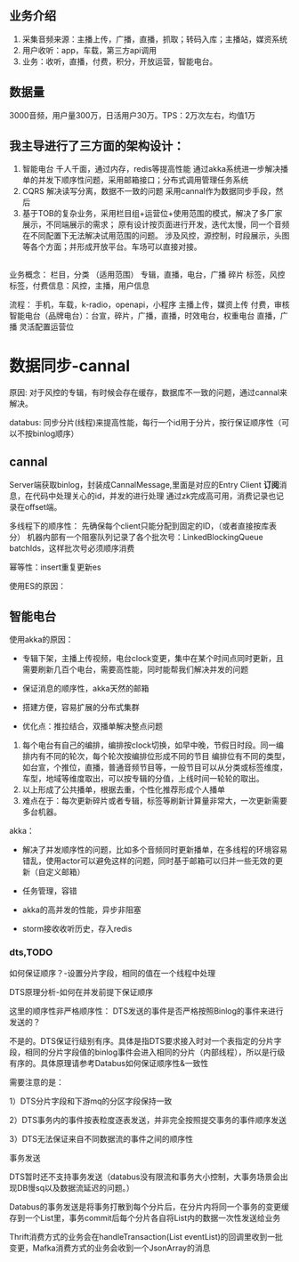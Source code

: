 ## 业务介绍
1. 采集音频来源：主播上传，广播，直播，抓取；转码入库；主播站，媒资系统
2. 用户收听：app，车载，第三方api调用
3. 业务：收听，直播，付费，积分，开放运营，智能电台。

## 数据量
3000音频，用户量300万，日活用户30万。TPS：2万次左右，均值1万

## 我主导进行了三方面的架构设计：
1. 智能电台
   千人千面，通过内存，redis等提高性能
   通过akka系统进一步解决播单的并发下顺序性问题，采用邮箱接口；分布式调用管理任务系统
2. CQRS
   解决读写分离，数据不一致的问题
   采用cannal作为数据同步手段，然后  
3. 基于TOB的复杂业务，采用栏目组+运营位+使用范围的模式，解决了多厂家展示，不同端展示的需求；
   原有设计按页面进行开发，迭代太慢，同一个音频在不同配置下无法解决试用范围的问题。
   涉及风控，源控制，时段展示，头图等各个方面；并形成开放平台。车场可以直接对接。



##
业务概念：
栏目，分类 （适用范围）
专辑，直播，电台，广播
碎片
标签，风控标签，付费信息：风控，主播，用户信息

流程：
手机，车载，k-radio，openapi，小程序
主播上传，媒资上传
付费，审核
智能电台（品牌电台）：台宣，碎片，广播，直播，时效电台，权重电台
直播，广播
灵活配置运营位



#  数据同步-cannal
原因:  对于风控的专辑，有时候会存在缓存，数据库不一致的问题，通过cannal来解决。

databus: 同步分片(线程)来提高性能，每行一个id用于分片，按行保证顺序性（可以不按binlog顺序）



## cannal
Server端获取binlog，封装成CannalMessage,里面是对应的Entry
Client **订阅**消息，在代码中处理关心的id，并发的进行处理
通过zk完成高可用，消费记录也记录在offset端。

多线程下的顺序性：
先确保每个client只能分配到固定的ID，（或者直接按库表分）
机器内部有一个阻塞队列记录了各个批次号：LinkedBlockingQueue<Long> batchIds，这样批次号必须顺序消费

幂等性：insert重复更新es

使用ES的原因：


## 智能电台
使用akka的原因：
- 专辑下架，主播上传视频，电台clock变更，集中在某个时间点同时更新，且需要刷新几百个电台，需要高性能，同时能帮我们解决并发的问题
- 保证消息的顺序性，akka天然的邮箱
- 搭建方便，容易扩展的分布式集群

- 优化点：推拉结合，双播单解决整点问题

1. 每个电台有自己的编排，编排按clock切换，如早中晚，节假日时段。同一编排内有不同的轮次，每个轮次按编排位形成不同的节目
编排位有不同的类型，如台宣，个推位，直播，普通音频节目等，一般节目可以从分类或标签维度，车型，地域等维度取出，可以按专辑的分值，上线时间一轮轮的取出。
2. 以上形成了公共播单，根据去重，个性化推荐形成个人播单
3. 难点在于：每次更新碎片或者专辑，标签等刷新计算量非常大，一次更新需要多台机器。

akka：
+ 解决了并发顺序性的问题，比如多个音频同时更新播单，在多线程的环境容易错乱，使用actor可以避免这样的问题，同时基于邮箱可以归并一些无效的更新（自定义邮箱）  
+ 任务管理，容错
+ akka的高并发的性能，异步非阻塞


+ storm接收收听历史，存入redis




### dts,TODO
如何保证顺序？-设置分片字段，相同的值在一个线程中处理

DTS原理分析-如何在并发前提下保证顺序

这里的顺序性非严格顺序性： DTS发送的事件是否严格按照Binlog的事件来进行发送的？

不是的。DTS保证行级别有序。具体是指DTS要求接入时对一个表指定的分片字段，相同的分片字段值的binlog事件会进入相同的分片（内部线程），所以是行级有序的。具体原理请参考Databus如何保证顺序性&一致性

需要注意的是：

1）DTS分片字段和下游mq的分区字段保持一致

2）DTS事务内的事件按表粒度逐表发送，并非完全按照提交事务的事件顺序发送

3）DTS无法保证来自不同数据流的事件之间的顺序性

事务发送

DTS暂时还不支持事务发送（databus没有限流和事务大小控制，大事务场景会出现DB慢sq以及数据流延迟的问题。）

Databus的事务发送是将事务打散到每个分片后，在分片内将同一个事务的变更缓存到一个List里，事务commit后每个分片各自将List内的数据一次性发送给业务

Thrift消费方式的业务会在handleTransaction(List<Event> eventList)的回调里收到一批变更，Mafka消费方式的业务会收到一个JsonArray的消息






